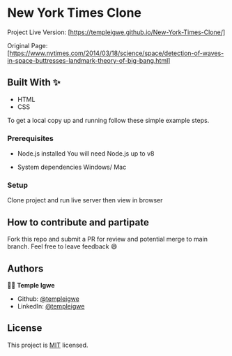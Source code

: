 # New York Times Clone

Project Live Version: [https://templeigwe.github.io/New-York-Times-Clone/]

Original Page: [https://www.nytimes.com/2014/03/18/science/space/detection-of-waves-in-space-buttresses-landmark-theory-of-big-bang.html]

## Built With ✨

- HTML
- CSS

To get a local copy up and running follow these simple example steps.

### Prerequisites
* Node.js installed
You will need Node.js up to v8

* System dependencies
Windows/ Mac


### Setup
Clone project and run live server then view in browser

## How to contribute and partipate
Fork this repo and submit a PR for review and potential merge to main branch. Feel free to leave feedback :smile:


## Authors

👨‍💻 **Temple Igwe**

- Github: [@templeigwe](https://github.com/TempleIgwe)
- LinkedIn: [@templeigwe](https://www.linkedin.com/in/temple-igwe-2699a1242/)


## License

This project is [MIT](LICENSE) licensed.